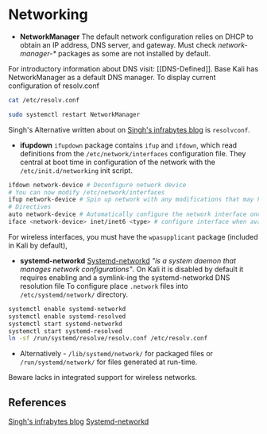 # Networking 

- **NetworkManager**
The default network configuration relies on DHCP to obtain an IP address, DNS server, and gateway. Must check _network-manager-*_ packages as some are not installed by default.

For introductory information about DNS visit: [[DNS-Defined]]. Base Kali has NetworkManager as a default DNS manager. To display current configuration of resolv.conf

```bash
cat /etc/resolv.conf
```

```bash
sudo systemctl restart NetworkManager
```


Singh's Alternative written about on [Singh's infrabytes blog](http://www.infrabytes.com/change-dns-in-kali) is `resolvconf`.

- **ifupdown**
`ifupdown` package contains  `ifup` and `ifdown`, which read definitions from the `/etc/network/interfaces` configuration file. They central at boot time in configuration of the network with the `/etc/init.d/networking` init script.
```bash
ifdown network-device # Deconfigure network device
# You can now modify /etc/network/interfaces
ifup network-device # Spin up network with any modifications that may have been made
# Directives
auto network-device # Automatically configure the network interface once it is available
iface <network-device> inet/inet6 <type> # configure interface when avaliable

``` 
For wireless interfaces, you must have the `wpasupplicant` package (included in Kali by default),

- **systemd-networkd**
[Systemd-networkd](https://wiki.archlinux.org/title/Systemd-networkd) *"is a system daemon that manages network configurations"*.  On Kali it is disabled by default it requires enabling and a symlink-ing the systemd-networkd DNS resolution file
To configure place `.network` files into `/etc/systemd/network/` directory. 

```bash
systemctl enable systemd-networkd
systemctl enable systemd-resolved
systemctl start systemd-networkd
systemctl start systemd-resolved
ln -sf /run/systemd/resolve/resolv.conf /etc/resolv.conf
```
- Alternatively - `/lib/systemd/network/` for packaged files or `/run/systemd/network/` for files generated at run-time. 

Beware lacks in integrated support for wireless networks.

## References

[Singh's infrabytes blog](http://www.infrabytes.com/change-dns-in-kali)
[Systemd-networkd](https://wiki.archlinux.org/title/Systemd-networkd) 